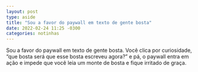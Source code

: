 ```yaml
---
layout: post
type: aside
title: "Sou a favor do paywall em texto de gente bosta"
date: 2022-02-24 11:25 -0300
categories: notinhas
---
```

Sou a favor do paywall em texto de gente bosta. Você clica por curiosidade, “que bosta será que esse bosta escreveu agora?” e pá, o paywall entra em ação e impede que você leia um monte de bosta e fique irritado de graça.